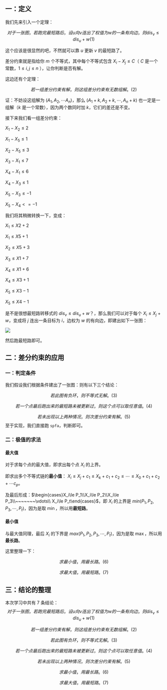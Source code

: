 ## 一：定义

我们先来引入一个定理：

$$
对于一张图，若跑完最短路后，设 u 向 v 连出了权值为 w 的一条有向边，则 dis_v≤dis_u+w(1)
$$

这个应该是很显然的吧，不然就可以靠 $u$ 更新 $v$ 的最短路了。

差分约束就是指给你 $m$ 个不等式，其中每个不等式包含 $X_i-X_j\le C$（ $C$ 是一个常数，$1\le i,j\le n$ ），让你判断是否有解。

这边还有个定理：

$$
若一组差分约束有解，则这组差分约束有无数组解。(2)
$$

证：不妨设这组解为 $(A_1,A_2,\cdots A_n)$，那么 $(A_1+k,A_2+k,\cdots,A_n+k)$ 也一定是一组解（$k$ 是一个常数），因为两个数同时加 $k$，它们的差还是不变。

接下来我们看一组差分约束：

$X_{1}-X_{2}≤2$

$X_{1}-X_{5}≤1$

$X_{2}-X_{5}≤3$

$X_{3}-X_{1}≤7$

$X_{4}-X_{1}≤6$

$X_{4}-X_{3}≤1$

$X_{5}-X_{3}≤-1$

$X_{5}-X_{4}<=-1$

我们将其稍微转换一下，变成：

$X_{1}\le X{2}+2$

$X_{1}\le X{5}+1$

$X_{2}\le X{5}+3$

$X_{3}\le X{1}+7$

$X_{4}\le X{1}+6$

$X_{4}\le X{3}+1$

$X_{5}\le X{3}-1$

$X_{5}\le X{4}-1$

是不是很想最短路转移式的 $dis_v\le dis_u+w$？，那么我们可以对于每个 $X_i\le X_j+w$，变成将 $j$ 连出一条目标为 $i$，边权为 $w$ 的有向边，即建出如下一张图：

![](https://cdn.luogu.com.cn/upload/image_hosting/39a3wkbz.png)

然后跑最短路即可。

## 二：差分约束的应用

### 一：判定条件

我们假设我们根据条件建出了一张图：则有以下三个结论：

$$
若此图有负环，则不等式无解。(3)
$$

$$
若一个点最后跑出来的最短路未被更新过，则这个点可以取任意值。(4)
$$

$$
若未出现以上两种情况，则次差分约束有解。(5)
$$
至于实现，我们直接跑 `spfa`，判断即可。

### 二：极值的求法

#### 最大值

对于求每个点的最大值，即求出每个点 $X_i$ 的上界。

即求出多个不等式链的**最小值**： $X_i\le X_j+c_1\le X_k+c_1+c_2\le\cdots\le X_0+c_1+c_2+\cdots c_p$。

及最后形成：$\begin{cases}X_i\le P_1\\X_i\le P_2\\X_i\le P_3\\~~~~~~~\vdots\\ X_i\le P_t\end{cases}$，即 $X_i$ 的上界是 $min(P_1,P_2,P_3,\cdots,P_t)$，因为是取 $\min$，所以用**最短路**。

#### 最小值

与最大值同理，最后 $X_i$ 的下界是 $max(P_1,P_2,P_3,\cdots,P_t)$，因为是取 $\max$，所以用**最长路**。

这里整理一下：

$$
求最小值，用最长路。(6)
$$

$$
求最大值，用最短路。(7)
$$

## 三：结论的整理

本次学习中共有 $7$ 条结论：
$$
对于一张图，若跑完最短路后，设 u 向 v 连出了权值为 w 的一条有向边，则 dis_v\le dis_u+w(1)
$$

$$
若一组差分约束有解，则这组差分约束有无数组解。(2)
$$

$$
若此图有负环，则不等式无解。(3)
$$

$$
若一个点最后跑出来的最短路未被更新过，则这个点可以取任意值。(4)
$$

$$
若未出现以上两种情况，则次差分约束有解。(5)
$$

$$
求最小值，用最长路。(6)
$$

$$
求最大值，用最短路。(7)
$$
